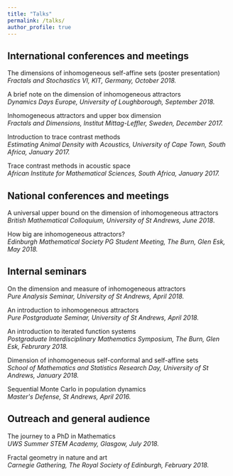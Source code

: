 ```yaml
---
title: "Talks"
permalink: /talks/
author_profile: true
---
```


<!--[See a map of all the places I've given a talk!](https://stuartburrell.github.io/talkmap.html)-->

## International conferences and meetings
The dimensions of inhomogeneous self-affine sets (poster presentation)
*Fractals and Stochastics VI, KIT, Germany, October 2018.*

A brief note on the dimension of inhomogeneous attractors  
*Dynamics Days Europe, University of Loughborough, September 2018.*  

Inhomogeneous attractors and upper box dimension  
*Fractals and Dimensions, Institut Mittag-Leffler, Sweden, December 2017.*  

Introduction to trace contrast methods  
*Estimating Animal Density with Acoustics, University of Cape Town, South Africa, January 2017.*    

Trace contrast methods in acoustic space  
*African Institute for Mathematical Sciences, South Africa, January 2017.*  

## National conferences and meetings
A universal upper bound on the dimension of inhomogeneous attractors  
*British Mathematical Colloquium, University of St Andrews, June 2018*.  

How big are inhomogeneous attractors?  
*Edinburgh Mathematical Society PG Student Meeting, The Burn, Glen Esk, May 2018.*  

## Internal seminars
On the dimension and measure of inhomogeneous attractors  
*Pure Analysis Seminar, University of St Andrews, April 2018.*  

An introduction to inhomogeneous attractors  
*Pure Postgraduate Seminar, University of St Andrews, April 2018.*

An introduction to iterated function systems  
*Postgraduate Interdisciplinary Mathematics Symposium, The Burn, Glen Esk, Februrary 2018.*  

Dimension of inhomogeneous self-conformal and self-affine sets  
*School of Mathematics and Statistics Research Day, University of St Andrews, January 2018.*  

Sequential Monte Carlo in population dynamics  
*Master's Defense, St Andrews, April 2016.*

## Outreach and general audience
The journey to a PhD in Mathematics  
*UWS Summer STEM Academy, Glasgow, July 2018.*  

Fractal geometry in nature and art  
*Carnegie Gathering, The Royal Society of Edinburgh, February 2018.*  
